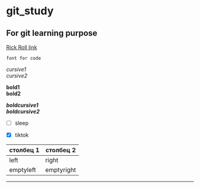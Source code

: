 # git_study

## For git learning purpose

[Rick Roll link](https://youtu.be/dQw4w9WgXcQ)

`font for code`

_cursive1_  
*cursive2*

__bold1__  
**bold2**

___boldcursive1___  
***boldcursive2*** 

- [ ] sleep  
- [x] tiktok




|столбец 1|столбец 2|
|-|-|
|left|right|
|emptyleft|emptyright|

---
